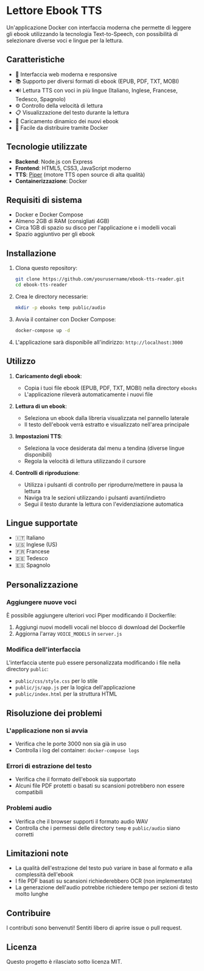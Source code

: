 # Lettore Ebook TTS

Un'applicazione Docker con interfaccia moderna che permette di leggere gli ebook utilizzando la tecnologia Text-to-Speech, con possibilità di selezionare diverse voci e lingue per la lettura.

## Caratteristiche

- 🎯 Interfaccia web moderna e responsive
- 📚 Supporto per diversi formati di ebook (EPUB, PDF, TXT, MOBI)
- 🔊 Lettura TTS con voci in più lingue (Italiano, Inglese, Francese, Tedesco, Spagnolo)
- ⚙️ Controllo della velocità di lettura
- 📋 Visualizzazione del testo durante la lettura
- 🔄 Caricamento dinamico dei nuovi ebook
- 🚀 Facile da distribuire tramite Docker

## Tecnologie utilizzate

- **Backend**: Node.js con Express
- **Frontend**: HTML5, CSS3, JavaScript moderno
- **TTS**: [Piper](https://github.com/rhasspy/piper) (motore TTS open source di alta qualità)
- **Containerizzazione**: Docker

## Requisiti di sistema

- Docker e Docker Compose
- Almeno 2GB di RAM (consigliati 4GB)
- Circa 1GB di spazio su disco per l'applicazione e i modelli vocali
- Spazio aggiuntivo per gli ebook

## Installazione

1. Clona questo repository:
   ```bash
   git clone https://github.com/yourusername/ebook-tts-reader.git
   cd ebook-tts-reader
   ```

2. Crea le directory necessarie:
   ```bash
   mkdir -p ebooks temp public/audio
   ```

3. Avvia il container con Docker Compose:
   ```bash
   docker-compose up -d
   ```

4. L'applicazione sarà disponibile all'indirizzo: `http://localhost:3000`

## Utilizzo

1. **Caricamento degli ebook**:
   - Copia i tuoi file ebook (EPUB, PDF, TXT, MOBI) nella directory `ebooks`
   - L'applicazione rileverà automaticamente i nuovi file

2. **Lettura di un ebook**:
   - Seleziona un ebook dalla libreria visualizzata nel pannello laterale
   - Il testo dell'ebook verrà estratto e visualizzato nell'area principale

3. **Impostazioni TTS**:
   - Seleziona la voce desiderata dal menu a tendina (diverse lingue disponibili)
   - Regola la velocità di lettura utilizzando il cursore

4. **Controlli di riproduzione**:
   - Utilizza i pulsanti di controllo per riprodurre/mettere in pausa la lettura
   - Naviga tra le sezioni utilizzando i pulsanti avanti/indietro
   - Segui il testo durante la lettura con l'evidenziazione automatica

## Lingue supportate

- 🇮🇹 Italiano
- 🇺🇸 Inglese (US)
- 🇫🇷 Francese
- 🇩🇪 Tedesco
- 🇪🇸 Spagnolo

## Personalizzazione

### Aggiungere nuove voci

È possibile aggiungere ulteriori voci Piper modificando il Dockerfile:

1. Aggiungi nuovi modelli vocali nel blocco di download del Dockerfile
2. Aggiorna l'array `VOICE_MODELS` in `server.js`

### Modifica dell'interfaccia

L'interfaccia utente può essere personalizzata modificando i file nella directory `public`:
- `public/css/style.css` per lo stile
- `public/js/app.js` per la logica dell'applicazione
- `public/index.html` per la struttura HTML

## Risoluzione dei problemi

### L'applicazione non si avvia

- Verifica che le porte 3000 non sia già in uso
- Controlla i log del container: `docker-compose logs`

### Errori di estrazione del testo

- Verifica che il formato dell'ebook sia supportato
- Alcuni file PDF protetti o basati su scansioni potrebbero non essere compatibili

### Problemi audio

- Verifica che il browser supporti il formato audio WAV
- Controlla che i permessi delle directory `temp` e `public/audio` siano corretti

## Limitazioni note

- La qualità dell'estrazione del testo può variare in base al formato e alla complessità dell'ebook
- I file PDF basati su scansioni richiederebbero OCR (non implementato)
- La generazione dell'audio potrebbe richiedere tempo per sezioni di testo molto lunghe

## Contribuire

I contributi sono benvenuti! Sentiti libero di aprire issue o pull request.

## Licenza

Questo progetto è rilasciato sotto licenza MIT.
